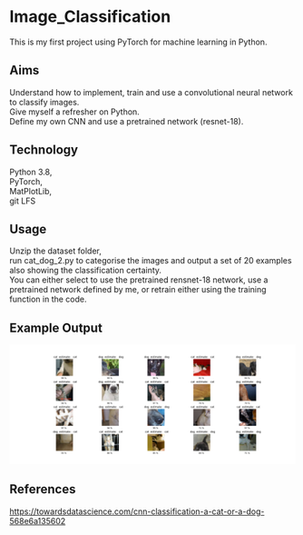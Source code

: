 # Image_Classification

This is my first project using PyTorch for machine learning in Python.

## Aims

Understand how to implement, train and use a convolutional neural network to classify images.  
Give myself a refresher on Python.  
Define my own CNN and use a pretrained network (resnet-18).

## Technology

Python 3.8,  
PyTorch,  
MatPlotLib,    
git LFS

## Usage

Unzip the dataset folder,  
run cat_dog_2.py to categorise the images and output a set of 20 examples also showing the classification certainty.  
You can either select to use the pretrained rensnet-18 network, use a pretrained network defined by me, or retrain either using the training function in the code.

## Example Output

![Example_Output](https://github.com/cwhite098/Image_Classification/blob/main/estimates.png)


## References

https://towardsdatascience.com/cnn-classification-a-cat-or-a-dog-568e6a135602
